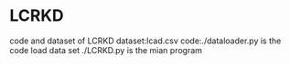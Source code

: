 # LCRKD
code and dataset of LCRKD
dataset:lcad.csv
code:./dataloader.py is the code load data set
     ./LCRKD.py is the mian program
